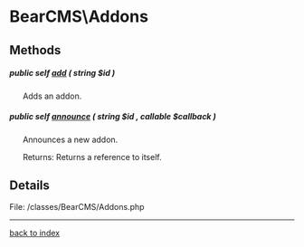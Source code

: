 # BearCMS\Addons

## Methods

##### public self [add](bearcms.addons.add.method.md) ( string $id )

&nbsp;&nbsp;&nbsp;&nbsp;&nbsp;&nbsp;Adds an addon.

##### public self [announce](bearcms.addons.announce.method.md) ( string $id , callable $callback )

&nbsp;&nbsp;&nbsp;&nbsp;&nbsp;&nbsp;Announces a new addon.

&nbsp;&nbsp;&nbsp;&nbsp;&nbsp;&nbsp;Returns: Returns a reference to itself.

## Details

File: /classes/BearCMS/Addons.php

---

[back to index](index.md)

